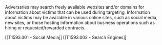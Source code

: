 Adversaries may search freely available websites and/or domains for information about victims that can be used during targeting. Information about victims may be available in various online sites, such as social media, new sites, or those hosting information about business operations such as hiring or requested/rewarded contracts.

[[T1593.001 - Social Media]]
[[T1593.002 - Search Engines]]
